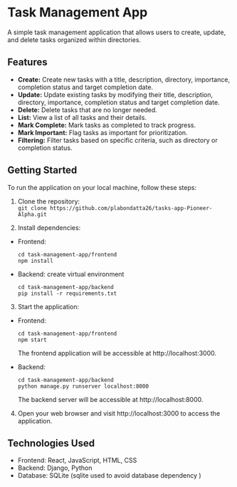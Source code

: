# Task Management App

A simple task management application that allows users to create, update, and delete tasks organized within directories.

## Features

- **Create:** Create new tasks with a title, description, directory, importance, completion status and target completion date.
- **Update:** Update existing tasks by modifying their title, description, directory, importance, completion status and target completion date.
- **Delete:** Delete tasks that are no longer needed.
- **List:** View a list of all tasks and their details.
- **Mark Complete:** Mark tasks as completed to track progress.
- **Mark Important:** Flag tasks as important for prioritization.
- **Filtering:** Filter tasks based on specific criteria, such as directory or completion status.

## Getting Started

To run the application on your local machine, follow these steps:

1. Clone the repository: <br>
`git clone https://github.com/plabondatta26/tasks-app-Pioneer-Alpha.git`

2. Install dependencies:

- Frontend:
  ```
  cd task-management-app/frontend
  npm install
  ```

- Backend: create virtual environment
  ```
  cd task-management-app/backend
  pip install -r requirements.txt
  ```

3. Start the application:

- Frontend:
  ```
  cd task-management-app/frontend
  npm start
  ```

  The frontend application will be accessible at http://localhost:3000.

- Backend:
  ```
  cd task-management-app/backend
  python manage.py runserver localhost:8000
  ```

  The backend server will be accessible at http://localhost:8000.

4. Open your web browser and visit http://localhost:3000 to access the application.

## Technologies Used

- Frontend: React, JavaScript, HTML, CSS
- Backend: Django, Python
- Database: SQLite (sqlite used to avoid database dependency )
